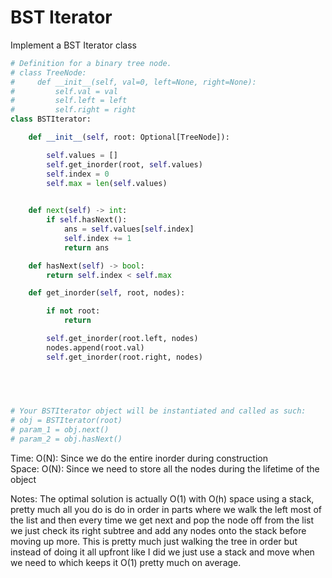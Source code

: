 # BST Iterator

Implement a BST Iterator class

```Python
# Definition for a binary tree node.
# class TreeNode:
#     def __init__(self, val=0, left=None, right=None):
#         self.val = val
#         self.left = left
#         self.right = right
class BSTIterator:

    def __init__(self, root: Optional[TreeNode]):

        self.values = []
        self.get_inorder(root, self.values)
        self.index = 0
        self.max = len(self.values)
        

    def next(self) -> int:
        if self.hasNext():
            ans = self.values[self.index]
            self.index += 1
            return ans

    def hasNext(self) -> bool:
        return self.index < self.max

    def get_inorder(self, root, nodes):

        if not root:
            return 

        self.get_inorder(root.left, nodes)
        nodes.append(root.val)
        self.get_inorder(root.right, nodes)
    

        


# Your BSTIterator object will be instantiated and called as such:
# obj = BSTIterator(root)
# param_1 = obj.next()
# param_2 = obj.hasNext()
```
Time: O(N): Since we do the entire inorder during construction<br>
Space: O(N): Since we need to store all the nodes during the lifetime of the object<br>

Notes: The optimal solution is actually O(1) with O(h) space using a stack, pretty much all you do is do in order in parts where we walk the left most of the list and then every time we get next and pop the node off from the list we just check its right subtree and add any nodes onto the stack before moving up more. This is pretty much just walking the tree in order but instead of doing it all upfront like I did we just use a stack and move when we need to which keeps it O(1) pretty much on average.

